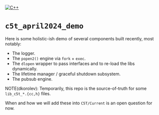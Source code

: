 [![C++](https://img.shields.io/badge/c%2B%2B-17-informational.svg)](https://en.cppreference.com/w/cpp/17)

# `c5t_april2024_demo`

Here is some holistic-ish demo of several components built recently, most notably:

* The logger.
* The `popen2()` engine via `fork` + `exec`.
* The `dlopen` wrapper to pass interfaces and to re-load the libs dynamically.
* The lifetime manager / graceful shutdown subsystem.
* The pubsub engine.

NOTE(dkorolev): Temporarily, this repo is the source-of-truth for some `lib_c5t_*.{cc,h}` files.

When and how we will add these into `C5T/Current` is an open question for now.
